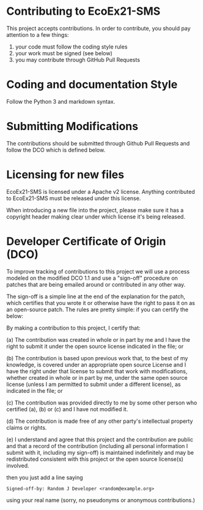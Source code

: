 # Contributing to EcoEx21-SMS

This project accepts contributions. In order to contribute, you should
pay attention to a few things:

1. your code must follow the coding style rules
2. your work must be signed (see below)
3. you may contribute through GitHub Pull Requests

# Coding and documentation Style

Follow the Python 3 and markdown syntax.

# Submitting Modifications

The contributions should be submitted through Github Pull Requests
and follow the DCO which is defined below.

# Licensing for new files

EcoEx21-SMS is licensed under a Apache v2 license. Anything
contributed to EcoEx21-SMS must be released under this license.

When introducing a new file into the project, please make sure it has a
copyright header making clear under which license it's being released.

# Developer Certificate of Origin (DCO)

To improve tracking of contributions to this project we will use a
process modeled on the modified DCO 1.1 and use a "sign-off" procedure
on patches that are being emailed around or contributed in any other
way.

The sign-off is a simple line at the end of the explanation for the
patch, which certifies that you wrote it or otherwise have the right
to pass it on as an open-source patch.  The rules are pretty simple:
if you can certify the below:

By making a contribution to this project, I certify that:

(a) The contribution was created in whole or in part by me and I have
    the right to submit it under the open source license indicated in
    the file; or

(b) The contribution is based upon previous work that, to the best of
    my knowledge, is covered under an appropriate open source License
    and I have the right under that license to submit that work with
    modifications, whether created in whole or in part by me, under
    the same open source license (unless I am permitted to submit
    under a different license), as indicated in the file; or

(c) The contribution was provided directly to me by some other person
    who certified (a), (b) or (c) and I have not modified it.

(d) The contribution is made free of any other party's intellectual
    property claims or rights.

(e) I understand and agree that this project and the contribution are
    public and that a record of the contribution (including all
    personal information I submit with it, including my sign-off) is
    maintained indefinitely and may be redistributed consistent with
    this project or the open source license(s) involved.


then you just add a line saying

    Signed-off-by: Random J Developer <random@example.org>

using your real name (sorry, no pseudonyms or anonymous contributions.)